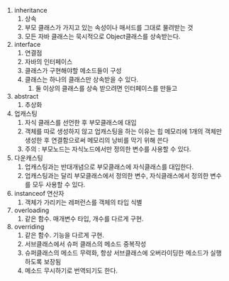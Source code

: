 1. inheritance
   1. 상속
   2. 부모 클래스가 가지고 있는 속성이나 매서드를 그대로 물려받는 것
   3. 모든 자바 클래스는 묵시적으로 Object클래스를 상속받는다. 
2. interface
   1. 연결점
   2. 자바의 인터페이스
   3. 클래스가 구현해야할 메소드들이 구성
   4. 클래스는 하나의 클래스만 상속받을 수 있다.
      1. 둘 이상의 클래스를 상속 받으려면 인터페이스를 만들고 
3. abstract
   1. 추상화
4. 업캐스팅
   1. 자식 클래스를 선언한 후 부모클래스에 대입
   2. 객체를 따로 생성하지 않고 업캐스팅을 하는 이유는 힙 메모리에 1개의 객체만 생성한 후 연결함으로써 메모리의 낭비를 막기 위해 쓴다
   3. 주의 : 부모노드는 자식노드에서만 정의한 변수를 사용할 수 있다.  
5. 다운캐스팅
   1. 업캐스팅과는 반대개념으로 부모클래스에 자식클래스를 대입한다.
   2. 업캐스팅과는 달리 부모클래스에서 정의한 변수, 자식클래스에서 정의한 변수를 모두 사용할 수 있다.
6. instanceof 연산자
   1. 객체가 가리키는 레퍼런스를 객체의 타입 식별
7. overloading
   1. 같은 함수. 매개변수 타입, 개수를 다르게 구현.
8. overriding
   1. 같은 함수. 기능을 다르게 구현.
   2. 서브클래스에서 슈퍼 클래스의 메소드 중복작성
   3. 슈퍼클래스의 메소드 무력화, 항상 서브클래스에 오버라이딩한 메소드가 실행하도록 보장됨
   4. 메소드 무시하기로 번역되기도  한다.